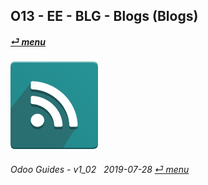 ## O13 - EE - BLG - Blogs (Blogs)
#### [_&#x23CE; menu_](/en-uk/o13/ee/en-uk-o13-ee-guides_menu.md)  
### ![blg](/doc/img/website_blog.png)
	
###### Odoo Guides - v1_02 &nbsp; 2019-07-28  [_&#x23CE; menu_](/en-uk/o13/ee/en-uk-o13-ee-guides_menu.md)  


